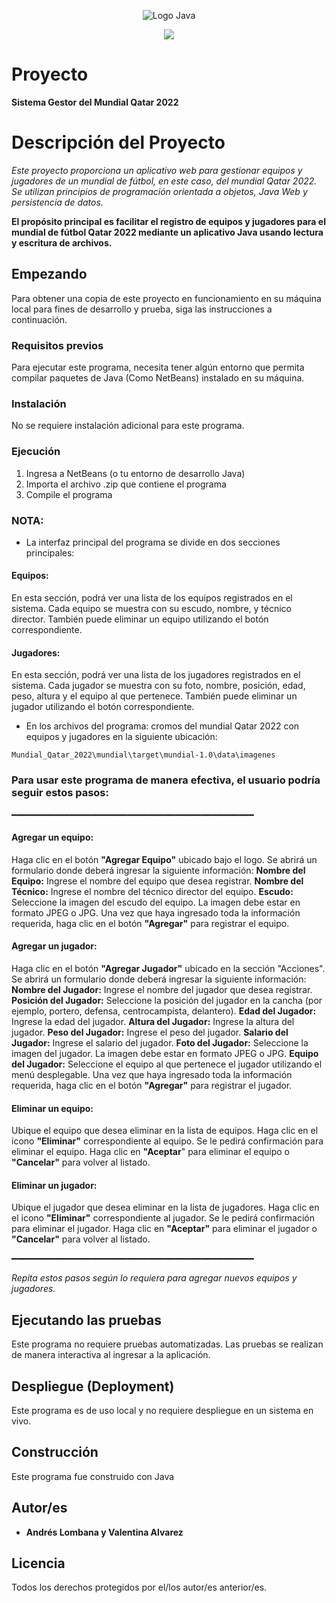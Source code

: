 <p align="center">
    <img src="https://seeklogo.com/images/J/java-logo-7833D1D21A-seeklogo.com.png" alt="Logo Java">
</p>

<p align="center">
    <img src="https://img.shields.io/badge/GitHub-%23121011.svg?style=for-the-badge&logo=github&logoColor=white">
</p>

# Proyecto

**Sistema Gestor del Mundial Qatar 2022**

# Descripción del Proyecto

*Este proyecto proporciona un aplicativo web para gestionar equipos y jugadores de un mundial de fútbol, en este caso, del mundial Qatar 2022.
Se utilizan principios de programación orientada a objetos, Java Web y persistencia de datos.*

 **El propósito principal es facilitar el registro de equipos y jugadores para el mundial de fútbol Qatar 2022 mediante un aplicativo Java usando lectura y escritura de archivos.**

## Empezando

Para obtener una copia de este proyecto en funcionamiento en su máquina local para fines de desarrollo y prueba, siga las instrucciones a continuación.

### Requisitos previos

Para ejecutar este programa, necesita tener algún entorno que permita compilar paquetes de Java (Como NetBeans) instalado en su máquina.

### Instalación

No se requiere instalación adicional para este programa.

### Ejecución

1. Ingresa a NetBeans (o tu entorno de desarrollo Java)
2. Importa el archivo .zip que contiene el programa
3. Compile el programa

### NOTA:

* La interfaz principal del programa se divide en dos secciones principales:

#### Equipos:
En esta sección, podrá ver una lista de los equipos registrados en el sistema.
Cada equipo se muestra con su escudo, nombre, y técnico director.
También puede eliminar un equipo utilizando el botón correspondiente.
#### Jugadores:
En esta sección, podrá ver una lista de los jugadores registrados en el sistema.
Cada jugador se muestra con su foto, nombre, posición, edad, peso, altura y el equipo al que pertenece.
También puede eliminar un jugador utilizando el botón correspondiente.

* En los archivos del programa: cromos del mundial Qatar 2022 con equipos y jugadores en la siguiente ubicación:
```
Mundial_Qatar_2022\mundial\target\mundial-1.0\data\imagenes
```

### Para usar este programa de manera efectiva, el usuario podría seguir estos pasos:
━━━━━━━━━━━━━━━━━━━━━━━━━━━━━━━━━━━━━━━━━━━━━━

#### Agregar un equipo:

Haga clic en el botón **"Agregar Equipo"** ubicado bajo el logo.
Se abrirá un formulario donde deberá ingresar la siguiente información:
 **Nombre del Equipo:** Ingrese el nombre del equipo que desea registrar.
 **Nombre del Técnico:** Ingrese el nombre del técnico director del equipo.
 **Escudo:** Seleccione la imagen del escudo del equipo. La imagen debe estar en formato JPEG o JPG.
Una vez que haya ingresado toda la información requerida, haga clic en el botón **"Agregar"** para registrar el equipo.

#### Agregar un jugador:

Haga clic en el botón **"Agregar Jugador"** ubicado en la sección "Acciones".
Se abrirá un formulario donde deberá ingresar la siguiente información:
**Nombre del Jugador:** Ingrese el nombre del jugador que desea registrar.
**Posición del Jugador:** Seleccione la posición del jugador en la cancha (por ejemplo, portero, defensa, centrocampista, delantero).
**Edad del Jugador:** Ingrese la edad del jugador.
**Altura del Jugador:** Ingrese la altura del jugador.
**Peso del Jugador:** Ingrese el peso del jugador.
**Salario del Jugador:** Ingrese el salario del jugador.
**Foto del Jugador:** Seleccione la imagen del jugador. La imagen debe estar en formato JPEG o JPG.
**Equipo del Jugador:** Seleccione el equipo al que pertenece el jugador utilizando el menú desplegable.
Una vez que haya ingresado toda la información requerida, haga clic en el botón **"Agregar"** para registrar el jugador.

#### Eliminar un equipo:

Ubique el equipo que desea eliminar en la lista de equipos.
Haga clic en el icono **"Eliminar"** correspondiente al equipo.
Se le pedirá confirmación para eliminar el equipo. Haga clic en **"Aceptar**" para eliminar el equipo o **"Cancelar"** para volver al listado.

#### Eliminar un jugador:

Ubique el jugador que desea eliminar en la lista de jugadores.
Haga clic en el icono **"Eliminar"** correspondiente al jugador.
Se le pedirá confirmación para eliminar el jugador. Haga clic en **"Aceptar"** para eliminar el jugador o **"Cancelar"** para volver al listado.

━━━━━━━━━━━━━━━━━━━━━━━━━━━━━━━━━━━━━━━━━━━━━━

*Repita estos pasos según lo requiera para agregar nuevos equipos y jugadores.*

## Ejecutando las pruebas

Este programa no requiere pruebas automatizadas. Las pruebas se realizan de manera interactiva al ingresar a la aplicación.

## Despliegue (Deployment)

Este programa es de uso local y no requiere despliegue en un sistema en vivo.

## Construcción

Este programa fue construido con Java

## Autor/es

* **Andrés Lombana y Valentina Alvarez** 

## Licencia

Todos los derechos protegidos por el/los autor/es anterior/es.

